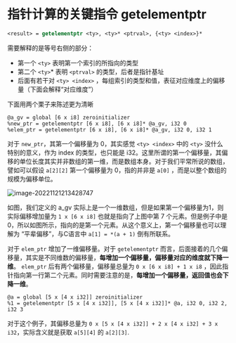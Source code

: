 # 指针计算的关键指令 getelementptr

```llvm
<result> = getelementptr <ty>, <ty>* <ptrval>, {<ty> <index>}*
```

需要解释的是等号右侧的部分：

* 第一个 `<ty>` 表明第一个索引的所指向的类型
* 第二个 `<ty>`* 表明 `<ptrval>` 的类型，后者是指针基址
* 后面有若干对 `<ty> <index>` ，每组索引的类型和值，表征对应维度上的偏移量（下面会解释“对应维度”）

下面用两个栗子来陈述更为清晰

```
@a_gv = global [6 x i8] zeroinitializer
%new_ptr = getelementptr [6 x i8], [6 x i8]* @a_gv, i32 0
%elem_ptr = getelementptr [6 x i8], [6 x i8]* @a_gv, i32 0, i32 1
```

对于 `new_ptr`，其第一个偏移量为 0，其实感觉 `<ty> <index>` 中的 `<ty>` 没什么特别的意义，作为 index 的类型，也只能是 i32。这里所谓的第一个偏移量，其偏移的单位长度其实并非数组的第一维，而是数组本身。对于我们平常所说的数组，譬如可以假设 `a[2][2]` 第一个偏移量为 0，指的并非是 `a[0]` ，而是以整个数组的规模为偏移单位。

![image-20221121213428747](https://20220923img.oss-cn-hangzhou.aliyuncs.com/markdown/image-20221121213428747.png)

如图，我们定义的 a_gv 实际上是一个一维数组，但是如果第一个偏移量为1，则实际偏移增加量为 `1 x [6 x i8]` 也就是指向了上图中第 7 个元素。但是例子中是 0，所以如图所示，指向的是第一个元素。从这个意义上，第一个偏移量也可以理解为 “平辈偏移”，与C语言中 `a[1] = *(a + 1)` 倒有所联系。

对于 `elem_ptr` 增加了一维偏移量。对于 `getelementptr` 而言，后面接着的几个偏移量，其实是不同维数的偏移量，**每增加一个偏移量，偏移量对应的维度就下降一维**。 `elem_ptr` 后有两个偏移量，偏移量总量为 `0 x [6 x i8] + 1 x i8` ，因此指针指向第一行第二个元素。同时需要注意的是，**每增加一个偏移量，返回值也会下降一维**。

```
@a = global [5 x [4 x i32]] zeroinitializer
%1 = getelementptr [5 x [4 x i32]], [5 x [4 x i32]]* @a, i32 0, i32 2, i32 3 
```

对于这个例子，其偏移总量为 `0 x [5 x [4 x i32]] + 2 x [4 x i32] + 3 x i32`，实际含义就是获取 `a[5][4]` 的 `a[2][3]`.